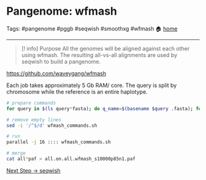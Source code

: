 # Pangenome: wfmash
Tags: #pangenome #pggb #seqwish #smoothxg #wfmash
🏠 [home](README.md)
***
> [! info] Purpose
> All the genomes will be aligned against each other using wfmash. The resulting all-vs-all alignments are used by seqwish to build a pangenome.

https://github.com/waveygang/wfmash

Each job takes approximately 5 Gb RAM/ core. The query is split by chromosome while the reference is an entire haplotype.

```bash
# prepare commands
for query in $(ls query*fasta); do q_name=$(basename $query .fasta); for ref in $(ls seq/ref*fasta); do r_name=$(basename $ref .fasta); if [ "$q_name" == "$r_name" ]; then echo ""; else echo "/usr/bin/time -v -o logs/${q_name}.on.${r_name}.wfmash_s10000p85n1.timelog wfmash -t 1 -p 85 -s 10000 -n 1 $ref $query > wfmash/${q_name}.on.${r_name}.wfmash_s10000p85n1.paf 2> logs/${q_name}.on.${r_name}.wfmash_s10000p85n1.err"; fi; done; done > wfmash_commands.sh

# remove empty lines
sed -i '/^$/d' wfmash_commands.sh

# run
parallel -j 16 :::: wfmash_commands.sh

# merge
cat all*paf > all.on.all.wfmash_s10000p85n1.paf
```

[Next Step -> seqwish](0.03_GitHub_PGGB_seqwish.md)

